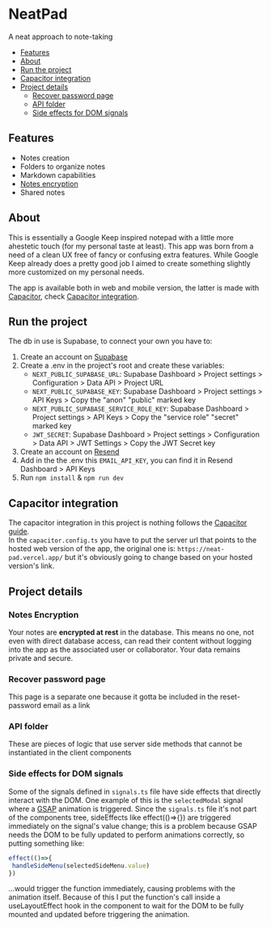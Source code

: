 # NeatPad
A neat approach to note-taking

 - [Features](#features)
 - [About](#about)
 - [Run the project](#run-the-project)
 - [Capacitor integration](#capacitor-integration)
 - [Project details](#project-details)
   - [Recover password page](#recover-password-page)
   - [API folder](#api-folder)
   - [Side effects for DOM signals](#side-effects-for-dom-signals)

## Features
- Notes creation
- Folders to organize notes
- Markdown capabilities
- [Notes encryption](#notes-encryption)
- Shared notes

## About
This is essentially a Google Keep inspired notepad with a little more ahestetic touch (for my personal taste at least).
This app was born from a need of a clean UX free of fancy or confusing extra features. While Google Keep already does a pretty good job I aimed to create something slightly more customized on my personal needs. 

The app is available both in web and mobile version, the latter is made with [Capacitor](https://github.com/ionic-team/capacitor), check [Capacitor integration](#capacitor-integration).

## Run the project
The db in use is Supabase, to connect your own you have to:
1. Create an account on [Supabase](https://supabase.com)
2. Create a .env in the project's root and create these variables:
   * `NEXT_PUBLIC_SUPABASE_URL`: Supabase Dashboard > Project settings > Configuration > Data API > Project URL
   * `NEXT_PUBLIC_SUPABASE_KEY`: Supabase Dashboard > Project settings > API Keys > Copy the "anon" "public" marked key
   * `NEXT_PUBLIC_SUPABASE_SERVICE_ROLE_KEY`: Supabase Dashboard > Project settings > API Keys > Copy the "service role" "secret" marked key
   * `JWT_SECRET`: Supabase Dashboard > Project settings > Configuration > Data API > JWT Settings > Copy the JWT Secret key
3. Create an account on [Resend](https://resend.com)
4. Add in the the .env this `EMAIL_API_KEY`, you can find it in Resend Dashboard > API Keys
5. Run `npm install` & `npm run dev`

## Capacitor integration
The capacitor integration in this project is nothing follows the [Capacitor guide](https://capacitorjs.com/solution/react).  
In the `capacitor.config.ts` you have to put the server url that points to the hosted web version of the app, the original one is: `https://neat-pad.vercel.app/` but it's obviously going to change based on your hosted version's link.

## Project details

### Notes Encryption
Your notes are **encrypted at rest** in the database. This means no one, not even with direct database access, can read their content without logging into the app as the associated user or collaborator. Your data remains private and secure.

### Recover password page
This page is a separate one because it gotta be included in the reset-password email as a link

### API folder
These are pieces of logic that use server side methods that cannot be instantiated in the client components

### Side effects for DOM signals
Some of the signals defined in `signals.ts` file have side effects that directly interact with the DOM. One example of this is the `selectedModal` signal where a [GSAP](https://gsap.com) animation is triggered.
Since the `signals.ts` file it's not part of the components tree, sideEffects like effect(()=>{}) are triggered immediately on the signal's value change; this is a problem because GSAP needs the DOM to be fully updated to perform animations correctly, so putting something like:
```javascript
effect(()=>{
 handleSideMenu(selectedSideMenu.value)
})
```
...would trigger the function immediately, causing problems with the animation itself.
Because of this I put the function's call inside a useLayoutEffect hook in the component to wait for the DOM to be fully mounted and updated before triggering the animation.
